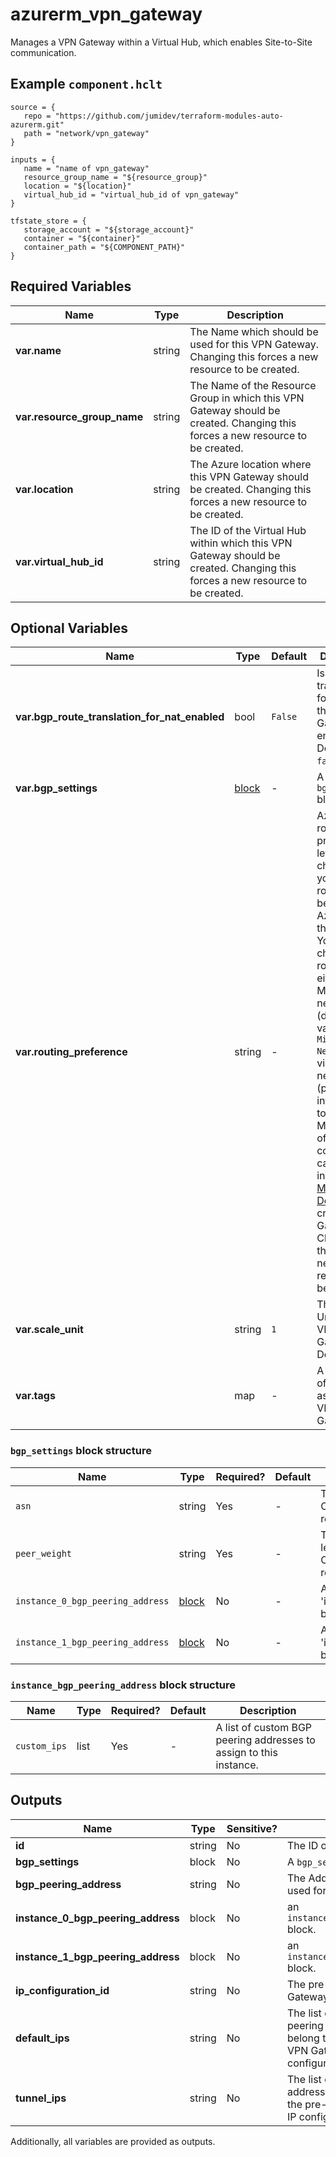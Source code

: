 # azurerm_vpn_gateway

Manages a VPN Gateway within a Virtual Hub, which enables Site-to-Site communication.

## Example `component.hclt`

```hcl
source = {
   repo = "https://github.com/jumidev/terraform-modules-auto-azurerm.git" 
   path = "network/vpn_gateway" 
}

inputs = {
   name = "name of vpn_gateway" 
   resource_group_name = "${resource_group}" 
   location = "${location}" 
   virtual_hub_id = "virtual_hub_id of vpn_gateway" 
}

tfstate_store = {
   storage_account = "${storage_account}" 
   container = "${container}" 
   container_path = "${COMPONENT_PATH}" 
}

```

## Required Variables

| Name | Type |  Description |
| ---- | --------- |  ----------- |
| **var.name** | string |  The Name which should be used for this VPN Gateway. Changing this forces a new resource to be created. | 
| **var.resource_group_name** | string |  The Name of the Resource Group in which this VPN Gateway should be created. Changing this forces a new resource to be created. | 
| **var.location** | string |  The Azure location where this VPN Gateway should be created. Changing this forces a new resource to be created. | 
| **var.virtual_hub_id** | string |  The ID of the Virtual Hub within which this VPN Gateway should be created. Changing this forces a new resource to be created. | 

## Optional Variables

| Name | Type |  Default  |  Description |
| ---- | --------- |  ----------- | ----------- |
| **var.bgp_route_translation_for_nat_enabled** | bool |  `False`  |  Is BGP route translation for NAT on this VPN Gateway enabled? Defaults to `false`. | 
| **var.bgp_settings** | [block](#bgp_settings-block-structure) |  -  |  A `bgp_settings` block. | 
| **var.routing_preference** | string |  -  |  Azure routing preference lets you to choose how your traffic routes between Azure and the internet. You can choose to route traffic either via the Microsoft network (default value, `Microsoft Network`), or via the ISP network (public internet, set to `Internet`). More context of the configuration can be found in the [Microsoft Docs](https://docs.microsoft.com/azure/virtual-wan/virtual-wan-site-to-site-portal#gateway) to create a VPN Gateway. Changing this forces a new resource to be created. | 
| **var.scale_unit** | string |  `1`  |  The Scale Unit for this VPN Gateway. Defaults to `1`. | 
| **var.tags** | map |  -  |  A mapping of tags to assign to the VPN Gateway. | 

### `bgp_settings` block structure

| Name | Type | Required? | Default | Description |
| ---- | ---- | --------- | ------- | ----------- |
| `asn` | string | Yes | - | The ASN of the BGP Speaker. Changing this forces a new resource to be created. |
| `peer_weight` | string | Yes | - | The weight added to Routes learned from this BGP Speaker. Changing this forces a new resource to be created. |
| `instance_0_bgp_peering_address` | [block](#bgp_settings-block-structure) | No | - | An 'instance_bgp_peering_address' block. |
| `instance_1_bgp_peering_address` | [block](#bgp_settings-block-structure) | No | - | An 'instance_bgp_peering_address' block. |

### `instance_bgp_peering_address` block structure

| Name | Type | Required? | Default | Description |
| ---- | ---- | --------- | ------- | ----------- |
| `custom_ips` | list | Yes | - | A list of custom BGP peering addresses to assign to this instance. |



## Outputs

| Name | Type | Sensitive? | Description |
| ---- | ---- | --------- | --------- |
| **id** | string | No  | The ID of the VPN Gateway. | 
| **bgp_settings** | block | No  | A `bgp_settings` block. | 
| **bgp_peering_address** | string | No  | The Address which should be used for the BGP Peering. | 
| **instance_0_bgp_peering_address** | block | No  | an `instance_bgp_peering_address` block. | 
| **instance_1_bgp_peering_address** | block | No  | an `instance_bgp_peering_address` block. | 
| **ip_configuration_id** | string | No  | The pre-defined id of VPN Gateway IP Configuration. | 
| **default_ips** | string | No  | The list of default BGP peering addresses which belong to the pre-defined VPN Gateway IP configuration. | 
| **tunnel_ips** | string | No  | The list of tunnel public IP addresses which belong to the pre-defined VPN Gateway IP configuration. | 

Additionally, all variables are provided as outputs.
